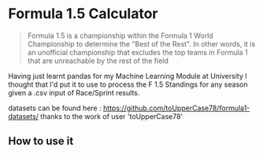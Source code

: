 # Formula 1.5 Calculator

> Formula 1.5 is a championship within the Formula 1 World Championship to determine the "Best of the Rest". In other words, it is an unofficial championship that excludes the top teams in Formula 1 that are unreachable by the rest of the field

Having just learnt pandas for my Machine Learning Module at University I thought that I'd put it to use to process the F 1.5 Standings for any season given a .csv input of Race/Sprint results.

datasets can be found here : https://github.com/toUpperCase78/formula1-datasets/ thanks to the work of user 'toUpperCase78'

## How to use it 
